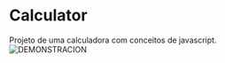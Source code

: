 # Calculator
Projeto de uma calculadora com conceitos de javascript. 
![DEMONSTRACION](https://github.com/Daniel-Tavares-de-Lima/Calculator/blob/main/Calculator.gif)
